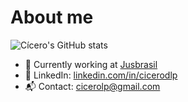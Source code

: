 # About me

![Cícero's GitHub stats](https://github-readme-stats.vercel.app/api?username=cicerolp&count_private=true&show_icons=true&include_all_commits=true&theme=merko&hide_rank=true&)

- 👷 Currently working at [Jusbrasil](https://github.com/jusbrasil)
- 🔗 LinkedIn: [linkedin.com/in/cicerodlp](https://www.linkedin.com/in/cicerodlp/)
- 📬 Contact: [cicerolp@gmail.com](mailto:cicerolp@gmail.com)
